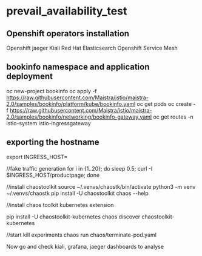 # prevail_availability_test

## Openshift operators installation
Openshift jaeger
Kiali
Red Hat Elasticsearch
Openshift Service Mesh


## bookinfo namespace and application deployment
oc new-project bookinfo
oc apply -f https://raw.githubusercontent.com/Maistra/istio/maistra-2.0/samples/bookinfo/platform/kube/bookinfo.yaml
oc get pods
oc create -f https://raw.githubusercontent.com/Maistra/istio/maistra-2.0/samples/bookinfo/networking/bookinfo-gateway.yaml
oc get routes -n istio-system istio-ingressgateway

## exporting the hostname
export INGRESS_HOST=<HOST>

//fake traffic generation
for i in {1..20}; do sleep 0.5; curl -I $INGRESS_HOST/productpage; done

//install chaostoolkit
source ~/.venvs/chaostk/bin/activate
python3 -m venv ~/.venvs/chaostk
pip install -U chaostoolkit
chaos --help

//install chaos toolkit kubernetes extension

pip install -U chaostoolkit-kubernetes
chaos discover chaostoolkit-kubernetes

//start kill experiments
chaos run chaos/terminate-pod.yaml

Now go and check kiali, grafana, jaeger dashboards to analyse
